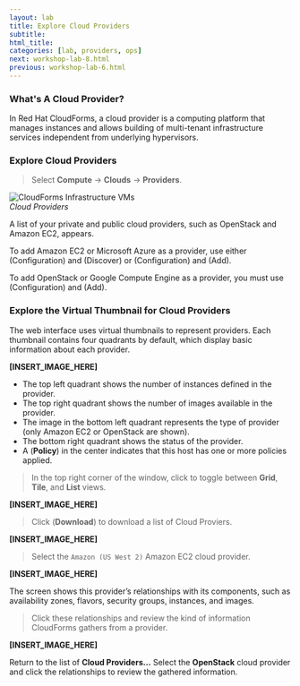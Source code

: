 ```yaml
---
layout: lab
title: Explore Cloud Providers
subtitle:
html_title:
categories: [lab, providers, ops]
next: workshop-lab-8.html
previous: workshop-lab-6.html
---
```



### What's A Cloud Provider?

In Red Hat CloudForms, a cloud provider is a computing platform that manages instances and allows building of multi-tenant infrastructure services independent from underlying hypervisors.

### Explore Cloud Providers

> Select **Compute** → **Clouds** → **Providers**.

<img alt="CloudForms Infrastructure VMs" src="{{ site.baseurl }}/www-default/screenshots/cfme-nav-compute-cloud-providers.png" /><br/>
*Cloud Providers*

A list of your private and public cloud providers, such as OpenStack and Amazon EC2, appears.

To add Amazon EC2 or Microsoft Azure as a provider, use either  (Configuration) and (Discover) or  (Configuration) and  (Add).

To add OpenStack or Google Compute Engine as a provider, you must use  (Configuration) and (Add).

### Explore the Virtual Thumbnail for Cloud Providers

The web interface uses virtual thumbnails to represent providers. Each thumbnail contains four quadrants by default, which display basic information about each provider.

**[INSERT_IMAGE_HERE]**

* The top left quadrant shows the number of instances defined in the provider.
* The top right quadrant shows the number of images available in the provider.
* The image in the bottom left quadrant represents the type of provider (only Amazon EC2 or OpenStack are shown).
* The bottom right quadrant shows the status of the provider.
* A <i class="fa fa-shield fa-lg" aria-hidden="true"></i> (**Policy**) in the center indicates that this host has one or more policies applied.

> In the top right corner of the window, click <i class="fa fa-th fa-lg" aria-hidden="true"></i> <i class="fa fa-th-large fa-lg" aria-hidden="true"></i> <i class="fa fa-list fa-lg" aria-hidden="true"></i> to toggle between **Grid**, **Tile**, and **List** views.

**[INSERT_IMAGE_HERE]**

> Click <i class="fa fa-download fa-lg" aria-hidden="true"></i> (**Download**) to download a list of Cloud Proviers.

**[INSERT_IMAGE_HERE]**

> Select the `Amazon (US West 2)` Amazon EC2 cloud provider.

**[INSERT_IMAGE_HERE]**

The screen shows this provider’s relationships with its components, such as availability zones, flavors, security groups, instances, and images.

> Click these relationships and review the kind of information CloudForms gathers from a provider.

**[INSERT_IMAGE_HERE]**

Return to the list of **Cloud Providers…**  Select the **OpenStack** cloud provider and click the relationships to review the gathered information.
